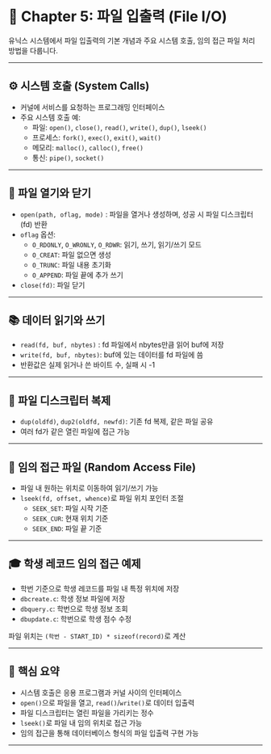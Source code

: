 # 📂 Chapter 5: 파일 입출력 (File I/O)

유닉스 시스템에서 파일 입출력의 기본 개념과 주요 시스템 호출, 임의 접근 파일 처리 방법을 다룹니다.

---

## ⚙️ 시스템 호출 (System Calls)

- 커널에 서비스를 요청하는 프로그래밍 인터페이스
- 주요 시스템 호출 예:
  - 파일: `open()`, `close()`, `read()`, `write()`, `dup()`, `lseek()`
  - 프로세스: `fork()`, `exec()`, `exit()`, `wait()`
  - 메모리: `malloc()`, `calloc()`, `free()`
  - 통신: `pipe()`, `socket()`

---

## 📄 파일 열기와 닫기

- `open(path, oflag, mode)` : 파일을 열거나 생성하며, 성공 시 파일 디스크립터(fd) 반환
- `oflag` 옵션:
  - `O_RDONLY`, `O_WRONLY`, `O_RDWR`: 읽기, 쓰기, 읽기/쓰기 모드
  - `O_CREAT`: 파일 없으면 생성
  - `O_TRUNC`: 파일 내용 초기화
  - `O_APPEND`: 파일 끝에 추가 쓰기
- `close(fd)`: 파일 닫기

---

## 📚 데이터 읽기와 쓰기

- `read(fd, buf, nbytes)` : fd 파일에서 nbytes만큼 읽어 buf에 저장
- `write(fd, buf, nbytes)`: buf에 있는 데이터를 fd 파일에 씀
- 반환값은 실제 읽거나 쓴 바이트 수, 실패 시 -1

---

## 🔄 파일 디스크립터 복제

- `dup(oldfd)`, `dup2(oldfd, newfd)`: 기존 fd 복제, 같은 파일 공유
- 여러 fd가 같은 열린 파일에 접근 가능

---

## 🔀 임의 접근 파일 (Random Access File)

- 파일 내 원하는 위치로 이동하여 읽기/쓰기 가능
- `lseek(fd, offset, whence)`로 파일 위치 포인터 조절
  - `SEEK_SET`: 파일 시작 기준
  - `SEEK_CUR`: 현재 위치 기준
  - `SEEK_END`: 파일 끝 기준

---

## 🎓 학생 레코드 임의 접근 예제

- 학번 기준으로 학생 레코드를 파일 내 특정 위치에 저장
- `dbcreate.c`: 학생 정보 파일에 저장
- `dbquery.c`: 학번으로 학생 정보 조회
- `dbupdate.c`: 학번으로 학생 점수 수정

파일 위치는 `(학번 - START_ID) * sizeof(record)`로 계산

---

## 📌 핵심 요약

- 시스템 호출은 응용 프로그램과 커널 사이의 인터페이스
- `open()`으로 파일을 열고, `read()`/`write()`로 데이터 입출력
- 파일 디스크립터는 열린 파일을 가리키는 정수
- `lseek()`로 파일 내 임의 위치로 접근 가능
- 임의 접근을 통해 데이터베이스 형식의 파일 입출력 구현 가능

---


